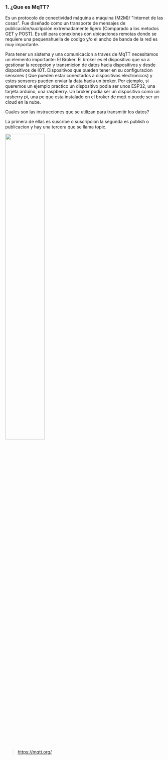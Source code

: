 ### 1. ¿Que es MqTT?

Es un protocolo de conectividad máquina a máquina (M2M)/ "Internet de las cosas". Fue diseñado como un transporte de mensajes de publicación/sucripción extremadamente 
ligero (Comparado a los metodos GET y POST). Es util para conexiones con ubicaciones remotas donde se requiere una pequenahuella de codigo y/o el ancho de banda de la 
red es muy importante.

Para tener un sistema y una comunicacion a traves de MqTT necesitamos un elemento importante: El Broker. El broker es el dispositivo que va a gestionar la recepcion y
transmicion de datos hacia dispositivos y desde dispositivos de IOT. Dispositivos que pueden tener en su configuracion sensores ( Que pueden estar conectados a 
dispositivos electronicos) y estos sensores pueden enviar la data hacia un broker. Por ejemplo, si queremos un ejemplo practico un dispositivo podia ser unos ESP32, 
una tarjeta arduino, una raspberry. Un broker podia ser un dispositivo como un rasberry pi, una pc que esta instalado en el broker de mqtt o puede ser un cloud en la nube.

Cuales son las instrucciones que se utilizan para transmitir los datos?

La primera de ellas es suscribe o suscripcion
la segunda es publish o publicacion
y hay una tercera que se llama topic.

<img src= https://mqtt.org/assets/img/mqtt-publish-subscribe.png width='50%'/>

>https://mqtt.org/

